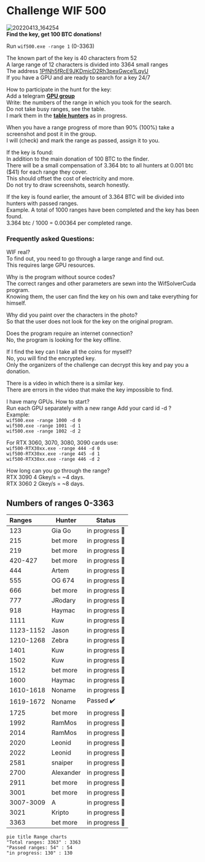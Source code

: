 # Challenge WIF 500
![20220413_164254](https://user-images.githubusercontent.com/82582647/163194722-6d8156b7-fbc9-403d-98f9-a9cde77bc499.jpg) </br>
**Find the key, get 100 BTC donations!**</br>

Run ```wif500.exe -range 1``` (0-3363)

The known part of the key is 40 characters from 52</br>
A large range of 12 characters is divided into 3364 small ranges</br>
The address [1PfNh5fRcE9JKDmicD2Rh3pexGwce1LqyU](https://www.blockchain.com/btc/address/1PfNh5fRcE9JKDmicD2Rh3pexGwce1LqyU)</br>
If you have a GPU and are ready to search for a key 24/7</br>

How to participate in the hunt for the key:</br>
Add a telegram [**GPU group**](https://t.me/+WFEuFatijpowMjRi) </br>
Write: the numbers of the range in which you took for the search.</br>
Do not take busy ranges, see the table.</br>
I mark them in the [**table hunters**](https://github.com/phrutis/wif500#numbers-of-ranges-0-3363) as in progress.</br>

When you have a range progress of more than 90% (100%) take a screenshot and post it in the group. </br>
I will (check) and mark the range as passed, assign it to you.</br>

If the key is found:</br>
In addition to the main donation of 100 BTC to the finder.</br>
There will be a small compensation of 3.364 btc to all hunters at 0.001 btc ($41) for each range they cover.</br> 
This should offset the cost of electricity and more.</br>
Do not try to draw screenshots, search honestly.</br>

If the key is found earlier, the amount of 3.364 BTC will be divided into hunters with passed ranges.</br>
Example.
A total of 1000 ranges have been completed and the key has been found.</br>
3.364 btc / 1000 = 0.00364 per completed range.</br>

### Frequently asked Questions:

WIF real?</br>
To find out, you need to go through a large range and find out.</br>
This requires large GPU resources.</br>

Why is the program without source codes?</br>
The correct ranges and other parameters are sewn into the WifSolverCuda program.</br>
Knowing them, the user can find the key on his own and take everything for himself.</br>

Why did you paint over the characters in the photo?</br>
So that the user does not look for the key on the original program.</br>

Does the program require an internet connection?</br>
No, the program is looking for the key offline.</br>

If I find the key can I take all the coins for myself?</br>
No, you will find the encrypted key.</br>
Only the organizers of the challenge can decrypt this key and pay you a donation.</br>

There is a video in which there is a similar key.</br>
There are errors in the video that make the key impossible to find.</br>

I have many GPUs. How to start?</br>
Run each GPU separately with a new range Add your card id -d ?</br>
Example:</br>
```wif500.exe -range 1000 -d 0```</br>
```wif500.exe -range 1001 -d 1```</br>
```wif500.exe -range 1002 -d 2```</br>

For RTX 3060, 3070, 3080, 3090 cards use:</br>
```wif500-RTX30xx.exe -range 444 -d 0```</br>
```wif500-RTX30xx.exe -range 445 -d 1```</br>
```wif500-RTX30xx.exe -range 446 -d 2```</br>

How long can you go through the range?</br>
RTX 3090 4 Gkey/s = ~4 days.</br>
RTX 3060 2 Gkey/s = ~8 days.</br>


## Numbers of ranges 0-3363


| Ranges      | Hunter    | Status         |
|:------------|-----------|----------------|
| 123        | Gia Go    |  in progress :hammer:  |
| 215        | bet more  |  in progress :hammer:  |
| 219        | bet more  |  in progress :hammer:  |
| 420-427    | bet more  |  in progress :hammer:  |
| 444        | Artem     |  in progress :hammer:  |
| 555        | OG 674    |  in progress :hammer:  |
| 666        | bet more  |  in progress :hammer:  |
| 777        | JRodary   |  in progress :hammer:  |
| 918        | Haymac    |  in progress :hammer:  |
| 1111       | Kuw       |  in progress :hammer:  |
| 1123-1152  | Jason     |  in progress :hammer:  |
| 1210-1268  | Zebra     |  in progress :hammer:  |
| 1401       | Kuw       |  in progress :hammer:  |
| 1502       | Kuw       |  in progress :hammer:  |
| 1512       | bet more  |  in progress :hammer:  |
| 1600       | Haymac    |  in progress :hammer:  |
| 1610-1618  | Noname    |  in progress :hammer:  |
| 1619-1672  | Noname    |  Passed :heavy_check_mark:  |
| 1725       | bet more  |  in progress :hammer:  |
| 1992       | RamMos    |  in progress :hammer:  |
| 2014       | RamMos    |  in progress :hammer:  |
| 2020       | Leonid    |  in progress :hammer:  |
| 2022       | Leonid    |  in progress :hammer:  |
| 2581       | snaiper   |  in progress :hammer:  |
| 2700       | Alexander |  in progress :hammer:  |
| 2911       | bet more  |  in progress :hammer:  |
| 3001       | bet more  |  in progress :hammer:  |
| 3007-3009  | A         |  in progress :hammer:  |
| 3021       | Kripto    |  in progress :hammer:  |
| 3363       | bet more  |  in progress :hammer:  |

```mermaid
pie title Range charts
"Total ranges: 3363" : 3363
"Passed ranges: 54" : 54
"in progress: 130" : 130
```  



